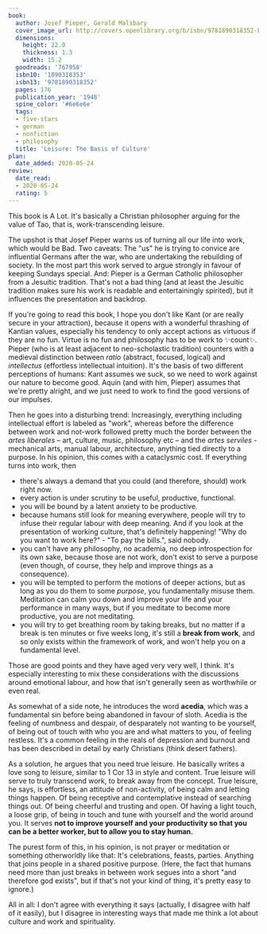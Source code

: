 ```yaml
---
book:
  author: Josef Pieper, Gerald Malsbary
  cover_image_url: http://covers.openlibrary.org/b/isbn/9781890318352-L.jpg
  dimensions:
    height: 22.0
    thickness: 1.3
    width: 15.2
  goodreads: '767958'
  isbn10: '1890318353'
  isbn13: '9781890318352'
  pages: 176
  publication_year: '1948'
  spine_color: '#6e6e6e'
  tags:
  - five-stars
  - german
  - nonfiction
  - philosophy
  title: 'Leisure: The Basis of Culture'
plan:
  date_added: 2020-05-24
review:
  date_read:
  - 2020-05-24
  rating: 5
---
```


This book is A Lot. It's basically a Christian philosopher arguing for the value of Tao, that is, work-transcending
leisure.

The upshot is that Josef Pieper warns us of turning all our life into work, which would be Bad. Two caveats: The "us" he
is trying to convice are influential Germans after the war, who are undertaking the rebuilding of society. In the most part
this work served to argue strongly in favour of keeping Sundays special. And: Pieper is a German Catholic philosopher
from a Jesuitic tradition. That's not a bad thing (and at least the Jesuitic tradition makes sure his work is readable
and entertainingly spirited), but it influences the presentation and backdrop.

If you're going to read this book, I hope you don't like Kant (or are really secure in your attraction), because it
opens with a wonderful thrashing of Kantian values, especially his tendency to only accept actions as virtuous if they
are no fun. Virtue is no fun and philosophy has to be work to ✨count✨. Pieper (who is at least adjacent to
neo-scholastic tradition) counters with a medieval distinction between *ratio* (abstract, focused, logical) and
*intellectus* (effortless intellectual intuition). It's the basis of two different perceptions of humans: Kant assumes
we suck, so we need to work against our nature to become good. Aquin (and with him, Pieper) assumes that we're pretty
alright, and we just need to work to find the good versions of our impulses.

Then he goes into a disturbing trend: Increasingly, everything including intellectual effort is labeled as "work",
whereas before the difference between work and not-work followed pretty much the border between the *artes liberales* –
art, culture, music, philosophy etc – and the *artes serviles* - mechanical arts, manual labour, architecture, anything
tied directly to a purpose. In his opinion, this comes with a cataclysmic cost. If everything turns into work, then

- there's always a demand that you could (and therefore, should) work right now.
- every action is under scrutiny to be useful, productive, functional.
- you will be bound by a latent anxiety to be productive.
- because humans still look for meaning everywhere, people will try to infuse their regular labour with deep meaning.
  And if you look at the presentation of working culture, that's definitely happening! "Why do you want to work here?" -
  "To pay the bills.", said nobody.
- you can't have any philosophy, no academia, no deep introspection for its own sake, because those are not work, don't
  exist to serve a purpose (even though, of course, they help and improve things as a consequence).
- you will be tempted to perform the motions of deeper actions, but as long as you do them to some *purpose*, you
  fundamentally misuse them. Meditation can calm you down and improve your life and your performance in many ways, but
  if you meditate to become more productive, you are not meditating.
- you will try to get breathing room by taking breaks, but no matter if a break is ten minutes or five weeks long, it's
  still a **break from work**, and so only exists within the framework of work, and won't help you on a fundamental
  level.

Those are good points and they have aged very very well, I think. It's especially interesting to mix these
considerations with the discussions around emotional labour, and how that isn't generally seen as worthwhile or even
real.

As somewhat of a side note, he introduces the word **acedia**, which was a fundamental sin before being abandoned in
favour of sloth. Acedia is the feeling of numbness and despair, of desparately not wanting to be yourself, of being out
of touch with who you are and what matters to you, of feeling restless. It's a common feeling in the reals of depression
and burnout and has been described in detail by early Christians (think desert fathers).

As a solution, he argues that you need true leisure. He basically writes a love song to leisure, similar to 1 Cor 13 in
style and content. True leisure will serve to truly transcend work, to break away from the concept. True leisure, he
says, is effortless, an attitude of non-activity, of being calm and letting things happen. Of being receptive and
contemplative instead of searching things out. Of being cheerful and trusting and open. Of having a light touch, a loose
grip, of being in touch and tune with yourself and the world around you. It serves **not to improve yourself and your
productivity so that you can be a better worker, but to allow you to stay human.**

The purest form of this, in his opinion, is not prayer or meditation or something otherworldly like that: It's
celebrations, feasts, parties. Anything that joins people in a shared positive purpose.
(Here, the fact that humans need more than just breaks in between work segues into a short "and therefore god
exists", but if that's not your kind of thing, it's pretty easy to ignore.)

All in all: I don't agree with everything it says (actually, I disagree with half of it easily), but I disagree
in interesting ways that made me think a lot about culture and work and spirituality.
